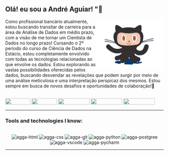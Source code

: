 ## Olá! eu sou a André Aguiar! "👋 

<img align="right" alt="GIF" height="160px" src="https://github.com/andregustavoaguiar/andregustavoaguiar/blob/main/teste-unscreen.gif" alt="Descrição da Imagem">
  
Como profissional bancário atualmente, estou buscando transitar de carreira para a área de Análise de Dados em médio prazo, com a visão de me tornar um Cientista de Dados no longo prazo!
Cursando o 2º período do curso de Ciência de Dados na Estácio, estou completamente envolvido com todas as tecnologias relacionadas ao que envolve os dados. Estou explorando as vastas possibilidades oferecidas pelos dados, buscando desvendar as revelações que podem surgir por meio de uma análise meticulosa e uma interpretação perspicaz dos mesmos. Estou sempre em busca de novos desafios e oportunidades ‎de colaboração!🚀




<br>

<div style="display: inline-block" align="center">
  <a href="https://www.linkedin.com/in/andre-aguiar-3990a517b/" target="_black"><img height="20" width="80" src="https://img.shields.io/badge/LinkedIn-0077B5?style=plastic&logo=linkedin&logoColor=white"></a>
  <a href="mailto:aggaguiar@gmail.com" target="_black"><img height="20" width="80" src="https://img.shields.io/badge/Gmail-D14836?style=plastic&logo=gmail&logoColor=white"></a>
  <a href="https://github.com/andregustavoaguiar" target="_black"><img height="20" width="100" src="https://img.shields.io/badge/Follow me-100000?style=plastic&logo=github&logoColor=white"></a>
  <a href="https://instagram.com/andregustavo.aguiar" target="_blank"><img height="20" width="100" src="https://img.shields.io/badge/Instagram-E4405F?style=plastic&logo=instagram&logoColor=white"></a>
  <a href="https://wa.me/+5522999669922" target="_black"><img height="20" width="100" src="https://img.shields.io/badge/WhatsApp-25D366?style=plastic&logo=WhatsApp&logoColor=white"></a>
</div>

<hr>

### Tools and technologies I know:

<br>
<div style="display: inline_block" align="center">
<img alt="agga-html" height="50" width="60" src="https://cdn.jsdelivr.net/gh/devicons/devicon@latest/icons/html5/html5-original-wordmark.svg" /> 
<img alt="agga-css" height="50" width="60" src="https://cdn.jsdelivr.net/gh/devicons/devicon@latest/icons/css3/css3-original-wordmark.svg" /> 
<img alt="agga-git" height="50" width="60" src="https://cdn.jsdelivr.net/gh/devicons/devicon@latest/icons/git/git-original-wordmark.svg" /> 
<img alt="agga-python" height="50" width="60" src="https://cdn.jsdelivr.net/gh/devicons/devicon@latest/icons/python/python-original-wordmark.svg" />
<img alt="agga-postgree" height="50" width="60" src="https://cdn.jsdelivr.net/gh/devicons/devicon@latest/icons/postgresql/postgresql-original-wordmark.svg" /> 
<img alt="agga-vscode" height="50" width="60" src="https://cdn.jsdelivr.net/gh/devicons/devicon@latest/icons/vscode/vscode-original-wordmark.svg" />
<img alt="agga-pycharm" height="50" width="60" src="https://cdn.jsdelivr.net/gh/devicons/devicon@latest/icons/pycharm/pycharm-original.svg" />
</div>

<hr>
